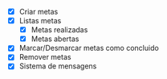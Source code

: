 - [x] Criar metas
- [x] Listas metas
     - [x] Metas realizadas
     - [x] Metas abertas
- [x] Marcar/Desmarcar metas como concluido
- [x] Remover metas
- [x] Sistema de mensagens
